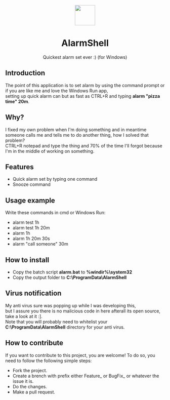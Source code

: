 <p align="center">
  <img width="64" align="center" src="https://icons.iconarchive.com/icons/umut-pulat/tulliana-2/128/k-alarm-icon.png">
</p>
<h1 align="center">
  AlarmShell
</h1>
<p align="center">
  Quickest alarm set ever :) (for Windows)
</p>

## Introduction
The point of this application is to set alarm by using the command prompt or if you are like me and love the Windows Run app, <br/>
setting up quick alarm can but as fast as CTRL+R and typing <b>alarm "pizza time" 20m</b>.

## Why?
I fixed my own problem when I'm doing something and in meantime someone calls me and tells me to do another thing, how I solved that problem?<br/>
CTRL+R notepad and type the thing and 70% of the time I'll forgot because I'm in the middle of working on something.

## Features
- Quick alarm set by typing one command
- Snooze command

## Usage example
Write these commands in cmd or Windows Run:
- alarm test 1h
- alarm test 1h 20m
- alarm 1h
- alarm 1h 20m 30s
- alarm "call someone" 30m

## How to install
- Copy the batch script <b>alarm.bat</b> to <b>%windir%\system32</b>
- Copy the output folder to <b>C:\ProgramData\AlarmShell</b>

## Virus notification
My anti virus sure was popping up while I was developing this, <br/>
but I assure you there is no malicious code in here afterall its open source, take a look at it :].<br/>
Note that you will probably need to whitelist your <b>C:\ProgramData\AlarmShell</b> directory for your anti virus.

## How to contribute
If you want to contribute to this project, you are welcome!
To do so, you need to follow the following simple steps:
- Fork the project.
- Create a brench with prefix either Feature_ or BugFix_ or whatever the issue it is.
- Do the changes.
- Make a pull request.
